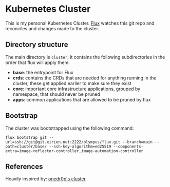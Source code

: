 # Kubernetes Cluster
This is my personal Kubernetes Cluster. [Flux] watches this git repo and reconciles and changes made to the cluster.

## Directory structure
The main directory is `cluster`, it contains the following subdirectories in the order that flux will apply them:
* **base**: the entrypoint for Flux
* **crds**: contains the CRDs that are needed for anything running in the cluster, these get applied earlier to make sure they exist
* **core**: important core infrastructure applications, grouped by namespace, that should never be pruned
* **apps**: common applications that are allowed to be pruned by flux

## Bootstrap
The cluster was bootstrapped using the following command:
```
flux bootstrap git --url=ssh://git@git.xirion.net:2222/olympus/flux.git --branch=main --path=cluster/base/ --ssh-key-algorithm=ed25519 --components-extra=image-reflector-controller,image-automation-controller
```

## References
Heavily inspired by: [onedr0p's cluster](https://github.com/onedr0p/home-cluster)

[Flux]: https://github.com/fluxcd/flux2

